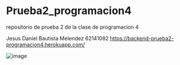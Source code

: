 # Prueba2_programacion4
repositorio de prueba 2 de la clase de programacion 4

Jesus Daniel Bautista Melendez
62141082
https://backend-prueba2-programacion4.herokuapp.com/

![image](https://user-images.githubusercontent.com/107812965/204431425-2e4a885e-0095-432a-8ad3-765ec9d14793.png)
